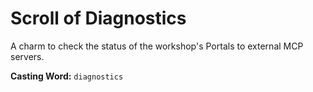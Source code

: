 # Scroll of Diagnostics

A charm to check the status of the workshop's Portals to external MCP servers.

**Casting Word:** `diagnostics`
